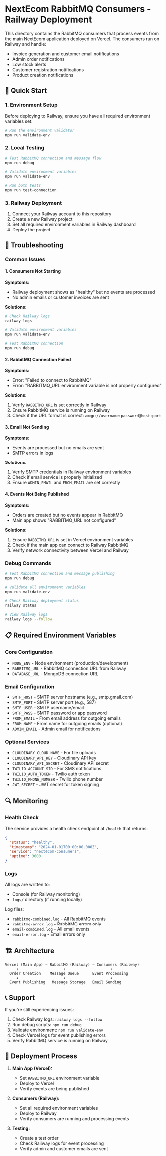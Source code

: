 # NextEcom RabbitMQ Consumers - Railway Deployment

This directory contains the RabbitMQ consumers that process events from the main NextEcom application deployed on Vercel. The consumers run on Railway and handle:

- Invoice generation and customer email notifications
- Admin order notifications
- Low stock alerts
- Customer registration notifications
- Product creation notifications

## 🚀 Quick Start

### 1. Environment Setup

Before deploying to Railway, ensure you have all required environment variables set:

```bash
# Run the environment validator
npm run validate-env
```

### 2. Local Testing

```bash
# Test RabbitMQ connection and message flow
npm run debug

# Validate environment variables
npm run validate-env

# Run both tests
npm run test-connection
```

### 3. Railway Deployment

1. Connect your Railway account to this repository
2. Create a new Railway project
3. Set all required environment variables in Railway dashboard
4. Deploy the project

## 🔧 Troubleshooting

### Common Issues

#### 1. Consumers Not Starting

**Symptoms:**
- Railway deployment shows as "healthy" but no events are processed
- No admin emails or customer invoices are sent

**Solutions:**
```bash
# Check Railway logs
railway logs

# Validate environment variables
npm run validate-env

# Test RabbitMQ connection
npm run debug
```

#### 2. RabbitMQ Connection Failed

**Symptoms:**
- Error: "Failed to connect to RabbitMQ"
- Error: "RABBITMQ_URL environment variable is not properly configured"

**Solutions:**
1. Verify `RABBITMQ_URL` is set correctly in Railway
2. Ensure RabbitMQ service is running on Railway
3. Check if the URL format is correct: `amqp://username:password@host:port`

#### 3. Email Not Sending

**Symptoms:**
- Events are processed but no emails are sent
- SMTP errors in logs

**Solutions:**
1. Verify SMTP credentials in Railway environment variables
2. Check if email service is properly initialized
3. Ensure `ADMIN_EMAIL` and `FROM_EMAIL` are set correctly

#### 4. Events Not Being Published

**Symptoms:**
- Orders are created but no events appear in RabbitMQ
- Main app shows "RABBITMQ_URL not configured"

**Solutions:**
1. Ensure `RABBITMQ_URL` is set in Vercel environment variables
2. Check if the main app can connect to Railway RabbitMQ
3. Verify network connectivity between Vercel and Railway

### Debug Commands

```bash
# Test RabbitMQ connection and message publishing
npm run debug

# Validate all environment variables
npm run validate-env

# Check Railway deployment status
railway status

# View Railway logs
railway logs --follow
```

## 📋 Required Environment Variables

### Core Configuration
- `NODE_ENV` - Node environment (production/development)
- `RABBITMQ_URL` - RabbitMQ connection URL from Railway
- `DATABASE_URL` - MongoDB connection URL

### Email Configuration
- `SMTP_HOST` - SMTP server hostname (e.g., smtp.gmail.com)
- `SMTP_PORT` - SMTP server port (e.g., 587)
- `SMTP_USER` - SMTP username/email
- `SMTP_PASS` - SMTP password or app password
- `FROM_EMAIL` - From email address for outgoing emails
- `FROM_NAME` - From name for outgoing emails (optional)
- `ADMIN_EMAIL` - Admin email for notifications

### Optional Services
- `CLOUDINARY_CLOUD_NAME` - For file uploads
- `CLOUDINARY_API_KEY` - Cloudinary API key
- `CLOUDINARY_API_SECRET` - Cloudinary API secret
- `TWILIO_ACCOUNT_SID` - For SMS notifications
- `TWILIO_AUTH_TOKEN` - Twilio auth token
- `TWILIO_PHONE_NUMBER` - Twilio phone number
- `JWT_SECRET` - JWT secret for token signing

## 🔍 Monitoring

### Health Check
The service provides a health check endpoint at `/health` that returns:
```json
{
  "status": "healthy",
  "timestamp": "2024-01-01T00:00:00.000Z",
  "service": "nextecom-consumers",
  "uptime": 3600
}
```

### Logs
All logs are written to:
- Console (for Railway monitoring)
- `logs/` directory (if running locally)

Log files:
- `rabbitmq-combined.log` - All RabbitMQ events
- `rabbitmq-error.log` - RabbitMQ errors only
- `email-combined.log` - All email events
- `email-error.log` - Email errors only

## 🏗️ Architecture

```
Vercel (Main App) → RabbitMQ (Railway) → Consumers (Railway)
     ↓                    ↓                    ↓
  Order Creation    Message Queue      Event Processing
     ↓                    ↓                    ↓
  Event Publishing   Message Storage   Email Sending
```

## 📞 Support

If you're still experiencing issues:

1. Check Railway logs: `railway logs --follow`
2. Run debug scripts: `npm run debug`
3. Validate environment: `npm run validate-env`
4. Check Vercel logs for event publishing errors
5. Verify RabbitMQ service is running on Railway

## 🔄 Deployment Process

1. **Main App (Vercel):**
   - Set `RABBITMQ_URL` environment variable
   - Deploy to Vercel
   - Verify events are being published

2. **Consumers (Railway):**
   - Set all required environment variables
   - Deploy to Railway
   - Verify consumers are running and processing events

3. **Testing:**
   - Create a test order
   - Check Railway logs for event processing
   - Verify admin and customer emails are sent
